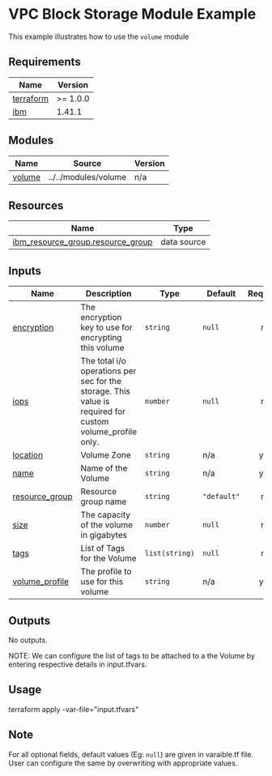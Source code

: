# VPC Block Storage Module Example

This example illustrates how to use the `volume` module

<!-- BEGINNING OF PRE-COMMIT-TERRAFORM DOCS HOOK -->
## Requirements

| Name | Version |
|------|---------|
| <a name="requirement_terraform"></a> [terraform](#requirement\_terraform) | >= 1.0.0 |
| <a name="requirement_ibm"></a> [ibm](#requirement\_ibm) | 1.41.1 |

## Modules

| Name | Source | Version |
|------|--------|---------|
| <a name="module_volume"></a> [volume](#module\_volume) | ../../modules/volume | n/a |

## Resources

| Name | Type |
|------|------|
| [ibm_resource_group.resource_group](https://registry.terraform.io/providers/IBM-Cloud/ibm/1.41.1/docs/data-sources/resource_group) | data source |

## Inputs

| Name | Description | Type | Default | Required |
|------|-------------|------|---------|:--------:|
| <a name="input_encryption"></a> [encryption](#input\_encryption) | The encryption key to use for encrypting this volume | `string` | `null` | no |
| <a name="input_iops"></a> [iops](#input\_iops) | The total i/o operations per sec for the storage. This value is required for custom volume\_profile only. | `number` | `null` | no |
| <a name="input_location"></a> [location](#input\_location) | Volume Zone | `string` | n/a | yes |
| <a name="input_name"></a> [name](#input\_name) | Name of the Volume | `string` | n/a | yes |
| <a name="input_resource_group"></a> [resource\_group](#input\_resource\_group) | Resource group name | `string` | `"default"` | no |
| <a name="input_size"></a> [size](#input\_size) | The capacity of the volume in gigabytes | `number` | `null` | no |
| <a name="input_tags"></a> [tags](#input\_tags) | List of Tags for the Volume | `list(string)` | `null` | no |
| <a name="input_volume_profile"></a> [volume\_profile](#input\_volume\_profile) | The profile to use for this volume | `string` | n/a | yes |

## Outputs

No outputs.
<!-- END OF PRE-COMMIT-TERRAFORM DOCS HOOK -->


NOTE: We can configure the list of tags to be attached to a the Volume by entering respective details in input.tfvars.

## Usage

terraform apply -var-file="input.tfvars"

## Note

For all optional fields, default values (Eg: `null`) are given in varaible.tf file. User can configure the same by overwriting with appropriate values.